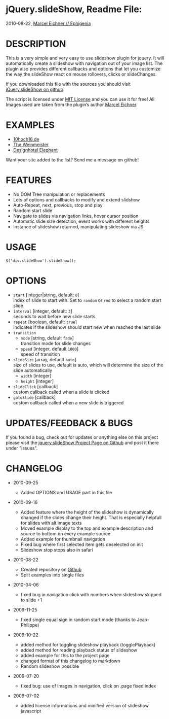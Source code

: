 jQuery.slideShow, Readme File:
==============================================================================
2010-08-22, [Marcel Eichner // Ephigenia](love@ephigenia.de)

# DESCRIPTION

This is a very simple and very easy to use slideshow plugin for jquery.
It will automatically create a slideshow with navigation out of your image list. The plugin also provides different callbacks and options that let you customize the way the slideShow react on mouse rollovers, clicks or slideChanges.

If you downloaded this file with the sources you should visit
[jQuery.slideShow on github](http://github.com/Ephigenia/jquery.slideShow).

The script is licensed under [MIT License](http://www.opensource.org/licenses/mit-license.php)
and you can use it for free! All Images used are taken from the plugin’s author [Marcel Eichner](http://www.marceleichner.de/illustration/).

# EXAMPLES

* [10hoch16.de](http://www.10hoch16.de)
* [The Weinmeister](http://www.the-weinmeister.com/)
* [Designhotel Elephant](http://www.designhotel-elephant.com/)

Want your site added to the list? Send me a message on github!

# FEATURES

* No DOM Tree manipulation or replacements
* Lots of options and callbacks to modify and extend slidshow
* Auto-Repeat, next, previous, stop and play
* Random start slide
* Navigate to slides via navigation links, hover cursor position
* Automatic slide size detection, event works with different heights
* Instance of slideshow returned, manipulating slideshow via JS

# USAGE

	$('div.slideShow').slideShow();
	
# OPTIONS

* `start` [integer|string, default: `0`]  
  index of slide to start with. Set to `random` or `rnd` to select a random
  start slide
* `interval` [integer, default: `3`]  
  seconds to wait before new slide starts
* `repeat` [boolean, default: `true`]  
  indicates if the slideshow should start new when reached the last slide
* `transition`  
	* `mode` [string, default `fade`]  
	  transition mode for slide changes
	* `speed` [integer, default `1000`]  
	  speed of transition
* `slideSize` [array, default `auto`]  
    size of slides to use, default is auto, which will determine the size of
    the slide automatically
	* `width` [integer]  
	* `height` [integer]  
* `slideClick` [callback]  
  custom callback called when a slide is clicked
* `gotoSlide` [callback]  
  custom callback called when a new slide is triggered


# UPDATES/FEEDBACK & BUGS

If you found a bug, check out for updates or anything else on this project
please visit the [jquery.slideShow Project Page on Github](http://github.com/Ephigenia/jquery.slideShow) and post it there under
"issues".

# CHANGELOG

* 2010-09-25
	* Added OPTIONS and USAGE part in this file

* 2010-09-16
	* Added feature where the height of the slideshow is dynamically changed
	  if the slides change their height. That is especially helpfull for
	  slides with alt image texts
	* Moved example display to the top and example description and source
	  to bottom on every example source
	* Added example for thumbnail navigation
	* Fixed bug where first selected item gets deselected on init
	* Slideshow stop stops also in safari
	
* 2010-08-22
	* Created repository on [Github](Github)
	* Split examples into single files
	
* 2010-04-06
	* fixed bug in navigation click with numbers when slideshow skipped to
	slide +1

* 2009-11-25
	* fixed single equal sign in random start mode (thanks to Jean-Philippe)

* 2009-10-22
	* added method for toggling slideshow playback (togglePlayback)
	* added method for reading playback status of slideshow
	* added example for this to the project page
	* changed format of this changelog to markdown
	* Random slideshow possible

* 2009-07-20
	* fixed bug: use of images in navigation, click on .page fixed index

* 2009-07-02
	* added license informations and minified version of slideshow javascript

